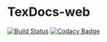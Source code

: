 # TexDocs-web
[![Build Status](https://travis-ci.org/TexDocs/TexDocs-web.svg?branch=master)](https://travis-ci.org/TexDocs/TexDocs-web)
[![Codacy Badge](https://api.codacy.com/project/badge/Grade/1106f08ba38b4d67bf80c6c7a8b78414)](https://www.codacy.com/app/TexDocs/TexDocs-web?utm_source=github.com&amp;utm_medium=referral&amp;utm_content=TexDocs/TexDocs-web&amp;utm_campaign=Badge_Grade)
